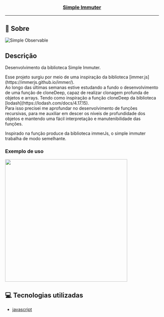 <h3 align="center">
  <a href="https://github.com/Cahmoraes/simple-immuter/blob/main/src/si.js" target="_blank">Simple Immuter</a>
</h3>

---

## :rocket: Sobre

<img style="max-width: 100%;" src="https://github.com/Cahmoraes/simple-immuter/blob/main/src/assets/images/immuter-cycle.png" alt="Simple Observable">

## Descrição
<p>Desenvolvimento da biblioteca Simple Immuter.</p>
<p>
  Esse projeto surgiu por meio de uma inspiração da biblioteca [immer.js](https://immerjs.github.io/immer/).<br>
  Ao longo das últimas semanas estive estudando a fundo o desenvolvimento de uma função de cloneDeep, capaz de realizar clonagem profunda de objetos e arrays. Tendo como inspiração a função cloneDeep da biblioteca [lodash](https://lodash.com/docs/4.17.15).<br>
  Para isso precisei me aprofundar no desenvolvimento de funções recursivas, para me auxiliar em descer os níveis de profundidade dos objetos e mantendo uma fácil interpretação e manutenibilidade das funções.
</p>
<p>
  Inspirado na função produce da biblioteca immerJs, o simple immuter trabalha de modo semelhante.
</p>
<h3>Exemplo de uso</h3>
<img width="400" src="https://github.com/Cahmoraes/simple-immuter/blob/main/src/assets/images/example-1.png">

## :computer: Tecnologias utilizadas

- [javascript](https://developer.mozilla.org/pt-BR/docs/Web/JavaScript)
